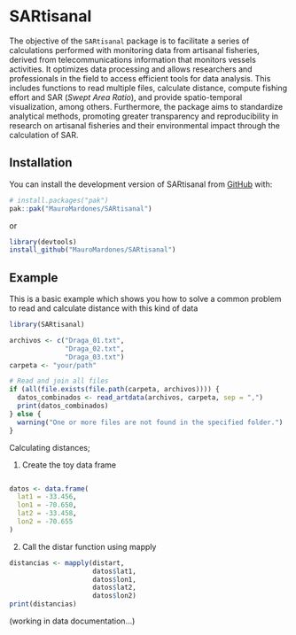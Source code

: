 
<!-- README.md is generated from README.Rmd. Please edit that file -->

# SARtisanal

<!-- badges: start -->
<!-- badges: end -->

The objective of the `SARtisanal` package is to facilitate a series of
calculations performed with monitoring data from artisanal fisheries,
derived from telecommunications information that monitors vessels
activities. It optimizes data processing and allows researchers and
professionals in the field to access efficient tools for data analysis.
This includes functions to read multiple files, calculate distance,
compute fishing effort and SAR (*Swept Area Ratio*), and provide
spatio-temporal visualization, among others. Furthermore, the package
aims to standardize analytical methods, promoting greater transparency
and reproducibility in research on artisanal fisheries and their
environmental impact through the calculation of SAR.

## Installation

You can install the development version of SARtisanal from
[GitHub](https://github.com/) with:

``` r
# install.packages("pak")
pak::pak("MauroMardones/SARtisanal")
```

or

``` r
library(devtools)
install_github("MauroMardones/SARtisanal")
```

## Example

This is a basic example which shows you how to solve a common problem to
read and calculate distance with this kind of data

``` r
library(SARtisanal)
```

``` r
archivos <- c("Draga_01.txt", 
              "Draga_02.txt", 
              "Draga_03.txt")
carpeta <- "your/path"

# Read and join all files
if (all(file.exists(file.path(carpeta, archivos)))) {
  datos_combinados <- read_artdata(archivos, carpeta, sep = ",")
  print(datos_combinados)
} else {
  warning("One or more files are not found in the specified folder.")
}
```

Calculating distances;

1.  Create the toy data frame

``` r

datos <- data.frame(
  lat1 = -33.456,
  lon1 = -70.650,
  lat2 = -33.458,
  lon2 = -70.655
)
```

2.  Call the distar function using mapply

``` r
distancias <- mapply(distart, 
                     datos$lat1, 
                     datos$lon1, 
                     datos$lat2, 
                     datos$lon2)
print(distancias)
```

(working in data documentation…)
